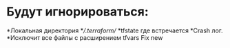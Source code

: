 # Будут игнорироваться:  
*Локальная директория **/.terraform/*
*tfstate где встречается
*Crash лог.
*Исключит все файлы c расширением tfvars
Fix new 





